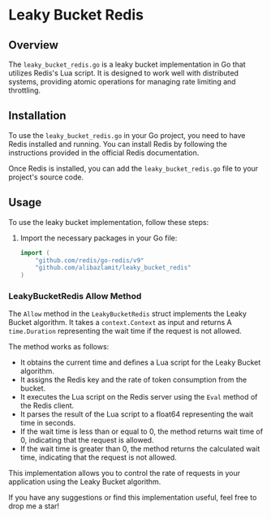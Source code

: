 # Leaky Bucket Redis

## Overview
The `leaky_bucket_redis.go` is a leaky bucket implementation in Go that utilizes Redis's Lua script. It is designed to work well with distributed systems, providing atomic operations for managing rate limiting and throttling.

## Installation
To use the `leaky_bucket_redis.go` in your Go project, you need to have Redis installed and running. You can install Redis by following the instructions provided in the official Redis documentation.

Once Redis is installed, you can add the `leaky_bucket_redis.go` file to your project's source code.

## Usage
To use the leaky bucket implementation, follow these steps:

1. Import the necessary packages in your Go file:
   ```go
   import (
       "github.com/redis/go-redis/v9"
       "github.com/alibazlamit/leaky_bucket_redis"
   )

### LeakyBucketRedis Allow Method

The `Allow` method in the `LeakyBucketRedis` struct implements the Leaky Bucket algorithm. It takes a `context.Context` as input and returns A `time.Duration` representing the wait time if the request is not allowed.

The method works as follows:

- It obtains the current time and defines a Lua script for the Leaky Bucket algorithm.
- It assigns the Redis key and the rate of token consumption from the bucket.
- It executes the Lua script on the Redis server using the `Eval` method of the Redis client.
- It parses the result of the Lua script to a float64 representing the wait time in seconds.
- If the wait time is less than or equal to 0, the method returns wait time of 0, indicating that the request is allowed.
- If the wait time is greater than 0, the method returns the calculated wait time, indicating that the request is not allowed.

This implementation allows you to control the rate of requests in your application using the Leaky Bucket algorithm.


If you have any suggestions or find this implementation useful, feel free to drop me a star!
